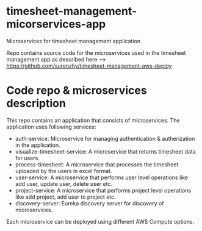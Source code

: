 # timesheet-management-micorservices-app
Microservices for timesheet management application

Repo contains source code for the microservices used in the timesheet management app as described here --> https://github.com/surenzhy/timesheet-management-aws-deploy

# Code repo & microservices description

This repo contains an application that consists of microservices. The application uses following services:

* auth-service: Microservice for managing authentication & autherization in the application.
* visualize-timesheet-service: A microservice that returns timesheet data for users.
* process-timesheet: A microservice that processes the timesheet uploaded by the users in excel format.
* user-service: A microservice that performs user level operations like add user, update user, delete user etc.
* project-service: A microservice that performs project level operations like add project, add user to project etc.
* discovery-server: Eureka discovery server for discovery of microservices.

Each microservice can be deployed using different AWS Compute options.
